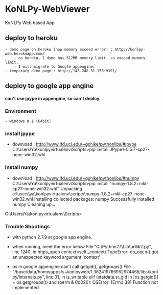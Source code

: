 KoNLPy-WebViewer
=======
KoNLPy Web based App

deploy to heroku
---------
    - demo page on heroku (now memory exceed error) : http://konlpy-web.herokuapp.com/
        - on heroku, 1 dyno has 512MB memory limit. so exceed memory limit.
        - I will migrate to Google appengine.
    - temporary demo page : http://143.248.31.153:9191/


deploy to google app engine
-----------
#### can't use jpype in appengine, so can't deploy.
### Environment
    - windows 8.1 (64bit)
### install jpype 
- download : http://www.lfd.uci.edu/~gohlke/pythonlibs/#jpype
C:\Users\Ya\konlpyvirtualenv\Scripts>pip install JPype1-0.5.7-cp27-none-win32.whl
### install numpy
- download : http://www.lfd.uci.edu/~gohlke/pythonlibs/#numpy
C:\Users\Ya\konlpyvirtualenv\Scripts>pip install "numpy-1.8.2+mkl-cp27-none-win32.whl"
Unpacking c:\users\ya\konlpyvirtualenv\scripts\numpy-1.8.2+mkl-cp27-none-win32.whl
Installing collected packages: numpy
Successfully installed numpy
Cleaning up...

C:\Users\Ya\konlpyvirtualenv\Scripts>

### Trouble Shootings
- with python 2.7.9 at google app engine.
- when running, meet the error below
  File "C:\Python27\Lib\urllib2.py", line 1240, in https_open
    context=self._context)
TypeError: do_open() got an unexpected keyword argument 'context'

- os in google appengine can't call getgid(), getgroups()
  File "/base/data/home/apps/s~konlpyweb/1.382419766952974465/libs/konlpy/internals.py", line 31, in is_writable
    elif (statdata.st_gid in [os.getgid()] + os.getgroups()) and (perm & 0o020):
OSError: [Errno 38] Function not implemented